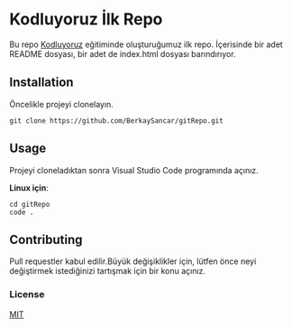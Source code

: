 # Kodluyoruz İlk Repo

Bu repo [Kodluyoruz](https://kodluyoruz.org) eğitiminde oluşturuğumuz ilk repo. İçerisinde bir adet README dosyası, 
bir adet de index.html dosyası barındırıyor.

## Installation

Öncelikle projeyi clonelayın.
```
git clone https://github.com/BerkaySancar/gitRepo.git
```

## Usage

Projeyi cloneladıktan sonra Visual Studio Code programında açınız.

**Linux için**:

```
cd gitRepo
code .
```

## Contributing

Pull requestler kabul edilir.Büyük değişiklikler için, lütfen önce neyi değiştirmek 
istediğinizi tartışmak için bir konu açınız.

### License

[MIT](https://choosealicense.com/licenses/mit/)